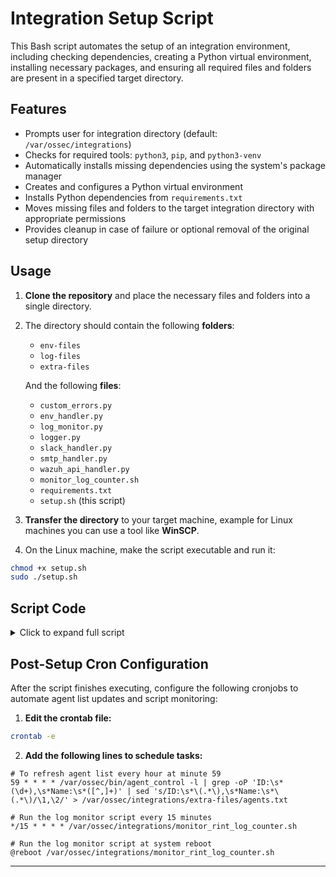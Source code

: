 # Integration Setup Script

This Bash script automates the setup of an integration environment, including checking dependencies, creating a Python virtual environment, installing necessary packages, and ensuring all required files and folders are present in a specified target directory.

## Features

- Prompts user for integration directory (default: `/var/ossec/integrations`)
- Checks for required tools: `python3`, `pip`, and `python3-venv`
- Automatically installs missing dependencies using the system's package manager
- Creates and configures a Python virtual environment
- Installs Python dependencies from `requirements.txt`
- Moves missing files and folders to the target integration directory with appropriate permissions
- Provides cleanup in case of failure or optional removal of the original setup directory

## Usage

1. **Clone the repository** and place the necessary files and folders into a single directory.

2. The directory should contain the following **folders**:
   - `env-files`
   - `log-files`
   - `extra-files`

   And the following **files**:
   - `custom_errors.py`
   - `env_handler.py`
   - `log_monitor.py`
   - `logger.py`
   - `slack_handler.py`
   - `smtp_handler.py`
   - `wazuh_api_handler.py`
   - `monitor_log_counter.sh`
   - `requirements.txt`
   - `setup.sh` (this script)

3. **Transfer the directory** to your target machine, example for Linux machines you can use a tool like **WinSCP**.

4. On the Linux machine, make the script executable and run it:

```bash
chmod +x setup.sh
sudo ./setup.sh
```

## Script Code

<details>
<summary>Click to expand full script</summary>

```bash
#!/bin/bash

# Set ORIGINAL_DIR to the directory the script is located in
ORIGINAL_DIR=$(dirname "$(realpath "$0")")

# Integration directory (will be set by user input)
INTEGRATIONS_DIR=""

# Lists to track added directories and files for cleanup
DIRS_ADDED=()
FILES_ADDED=()

# Flags to track installed components
PYTHON_INSTALLED=false
PIP_INSTALLED=false
VENV_INSTALLED=false
VENV_CREATED=false

# Function to get user input for the integration directory
get_input() {
    read -p "Enter the path of the directory you want to set up in [default - /var/ossec/integrations]: " USER_INPUT
    INTEGRATIONS_DIR="${USER_INPUT:-/var/ossec/integrations}"
}

# Function to check if the integration directory exists
check_integrations_dir() {
    if [ ! -d "$INTEGRATIONS_DIR" ]; then
        echo "$INTEGRATIONS_DIR does not exist. Exiting the script."
        exit 1
    fi

    if [ ! -w "$INTEGRATIONS_DIR" ]; then
        echo "Error: Cannot write to $INTEGRATIONS_DIR. Permission denied."
        exit 1
    fi
}

# Function to install a package using the appropriate package manager
install_package() {
    local package_name=$1

    # Detect and construct install command based on package manager
    if command -v apt >/dev/null 2>&1; then
        echo "Using apt package manager."
        INSTALL_COMMAND="apt install $package_name"
    elif command -v yum >/dev/null 2>&1; then
        echo "Using yum package manager."
        INSTALL_COMMAND="yum install $package_name"
    elif command -v dnf >/dev/null 2>&1; then
        echo "Using dnf package manager."
        INSTALL_COMMAND="dnf install $package_name"
    elif command -v zypper >/dev/null 2>&1; then
        echo "Using zypper package manager."
        INSTALL_COMMAND="zypper install $package_name"
    elif command -v brew >/dev/null 2>&1; then
        echo "Using brew package manager."
        INSTALL_COMMAND="brew install $package_name"
    else
        echo "No supported package manager found. Please install $package_name manually."
        exit 1
    fi

    echo "Installing $package_name..."
    if ! eval "$INSTALL_COMMAND"; then
        echo "Failed to install $package_name."
        cleanup
        exit 1
    else
        echo "$package_name installed successfully."
    fi
}

# (continued...)

# The rest of the script follows the same structure:
# - install_python
# - install_pip
# - install_venv
# - setup_venv
# - activate_and_install_requirements
# - move_missing_files
# - check_and_move_folder
# - check_required_folders
# - check_required_files
# - remove_installed
# - cleanup
# - post_setup_cleanup
# - main

# Entry point
main() {
    get_input
    check_integrations_dir
    install_python
    install_pip
    install_venv
    setup_venv
    activate_and_install_requirements
    check_required_folders
    check_required_files
    post_setup_cleanup
}

main
```

</details>

## Post-Setup Cron Configuration

After the script finishes executing, configure the following cronjobs to automate agent list updates and script monitoring:

1. **Edit the crontab file:**

```bash
crontab -e
```

2. **Add the following lines to schedule tasks:**

```cron
# To refresh agent list every hour at minute 59
59 * * * * /var/ossec/bin/agent_control -l | grep -oP 'ID:\s*(\d+),\s*Name:\s*([^,]+)' | sed 's/ID:\s*\(.*\),\s*Name:\s*\(.*\)/\1,\2/' > /var/ossec/integrations/extra-files/agents.txt

# Run the log monitor script every 15 minutes
*/15 * * * * /var/ossec/integrations/monitor_rint_log_counter.sh

# Run the log monitor script at system reboot
@reboot /var/ossec/integrations/monitor_rint_log_counter.sh
```

---